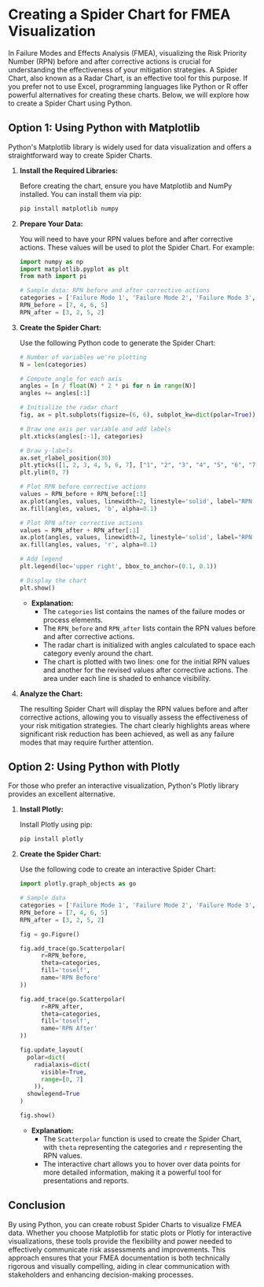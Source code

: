 # Creating a Spider Chart for FMEA Visualization

In Failure Modes and Effects Analysis (FMEA), visualizing the Risk Priority Number (RPN) before and after corrective actions is crucial for understanding the effectiveness of your mitigation strategies. A Spider Chart, also known as a Radar Chart, is an effective tool for this purpose. If you prefer not to use Excel, programming languages like Python or R offer powerful alternatives for creating these charts. Below, we will explore how to create a Spider Chart using Python.

## Option 1: Using Python with Matplotlib

Python's Matplotlib library is widely used for data visualization and offers a straightforward way to create Spider Charts.

1. **Install the Required Libraries:**

   Before creating the chart, ensure you have Matplotlib and NumPy installed. You can install them via pip:

   ```bash
   pip install matplotlib numpy
   ```

2. **Prepare Your Data:**

   You will need to have your RPN values before and after corrective actions. These values will be used to plot the Spider Chart. For example:

   ```python
   import numpy as np
   import matplotlib.pyplot as plt
   from math import pi

   # Sample data: RPN before and after corrective actions
   categories = ['Failure Mode 1', 'Failure Mode 2', 'Failure Mode 3', 'Failure Mode 4']
   RPN_before = [7, 4, 6, 5]
   RPN_after = [3, 2, 5, 2]
   ```

3. **Create the Spider Chart:**

   Use the following Python code to generate the Spider Chart:

   ```python
   # Number of variables we're plotting
   N = len(categories)

   # Compute angle for each axis
   angles = [n / float(N) * 2 * pi for n in range(N)]
   angles += angles[:1]

   # Initialize the radar chart
   fig, ax = plt.subplots(figsize=(6, 6), subplot_kw=dict(polar=True))

   # Draw one axis per variable and add labels
   plt.xticks(angles[:-1], categories)

   # Draw y-labels
   ax.set_rlabel_position(30)
   plt.yticks([1, 2, 3, 4, 5, 6, 7], ["1", "2", "3", "4", "5", "6", "7"], color="grey", size=7)
   plt.ylim(0, 7)

   # Plot RPN before corrective actions
   values = RPN_before + RPN_before[:1]
   ax.plot(angles, values, linewidth=2, linestyle='solid', label="RPN Before")
   ax.fill(angles, values, 'b', alpha=0.1)

   # Plot RPN after corrective actions
   values = RPN_after + RPN_after[:1]
   ax.plot(angles, values, linewidth=2, linestyle='solid', label="RPN After")
   ax.fill(angles, values, 'r', alpha=0.1)

   # Add legend
   plt.legend(loc='upper right', bbox_to_anchor=(0.1, 0.1))

   # Display the chart
   plt.show()
   ```

   - **Explanation:**
     - The `categories` list contains the names of the failure modes or process elements.
     - The `RPN_before` and `RPN_after` lists contain the RPN values before and after corrective actions.
     - The radar chart is initialized with angles calculated to space each category evenly around the chart.
     - The chart is plotted with two lines: one for the initial RPN values and another for the revised values after corrective actions. The area under each line is shaded to enhance visibility.

4. **Analyze the Chart:**

   The resulting Spider Chart will display the RPN values before and after corrective actions, allowing you to visually assess the effectiveness of your risk mitigation strategies. The chart clearly highlights areas where significant risk reduction has been achieved, as well as any failure modes that may require further attention.

## Option 2: Using Python with Plotly

For those who prefer an interactive visualization, Python's Plotly library provides an excellent alternative.

1. **Install Plotly:**

   Install Plotly using pip:

   ```bash
   pip install plotly
   ```

2. **Create the Spider Chart:**

   Use the following code to create an interactive Spider Chart:

   ```python
   import plotly.graph_objects as go

   # Sample data
   categories = ['Failure Mode 1', 'Failure Mode 2', 'Failure Mode 3', 'Failure Mode 4']
   RPN_before = [7, 4, 6, 5]
   RPN_after = [3, 2, 5, 2]

   fig = go.Figure()

   fig.add_trace(go.Scatterpolar(
         r=RPN_before,
         theta=categories,
         fill='toself',
         name='RPN Before'
   ))

   fig.add_trace(go.Scatterpolar(
         r=RPN_after,
         theta=categories,
         fill='toself',
         name='RPN After'
   ))

   fig.update_layout(
     polar=dict(
       radialaxis=dict(
         visible=True,
         range=[0, 7]
       )),
     showlegend=True
   )

   fig.show()
   ```

   - **Explanation:**
     - The `Scatterpolar` function is used to create the Spider Chart, with `theta` representing the categories and `r` representing the RPN values.
     - The interactive chart allows you to hover over data points for more detailed information, making it a powerful tool for presentations and reports.

## Conclusion

By using Python, you can create robust Spider Charts to visualize FMEA data. Whether you choose Matplotlib for static plots or Plotly for interactive visualizations, these tools provide the flexibility and power needed to effectively communicate risk assessments and improvements. This approach ensures that your FMEA documentation is both technically rigorous and visually compelling, aiding in clear communication with stakeholders and enhancing decision-making processes.